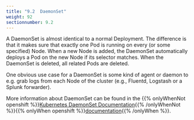 ```yaml
---
title: "9.2  DaemonSet"
weight: 92
sectionnumber: 9.2
---
```


A DaemonSet is almost identical to a normal Deployment. The difference is that it makes sure that exactly one Pod is running on every (or some specified) Node. When a new Node is added, the DaemonSet automatically deploys a Pod on the new Node if its selector matches.
When the DaemonSet is deleted, all related Pods are deleted.

One obvious use case for a DaemonSet is some kind of agent or daemon to e.g. grab logs from each Node of the cluster (e.g., Fluentd, Logstash or a Splunk forwarder).

More information about DaemonSet can be found in the {{% onlyWhenNot openshift %}}[Kubernetes DaemonSet Documentation](https://kubernetes.io/docs/concepts/workloads/controllers/daemonset/){{% /onlyWhenNot %}}{{% onlyWhen openshift %}}[documentation](https://docs.openshift.com/container-platform/latest/nodes/jobs/nodes-pods-daemonsets.html){{% /onlyWhen %}}.
